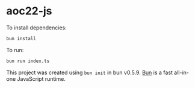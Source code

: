 # aoc22-js

To install dependencies:

```bash
bun install
```

To run:

```bash
bun run index.ts
```

This project was created using `bun init` in bun v0.5.9. [Bun](https://bun.sh) is a fast all-in-one JavaScript runtime.
